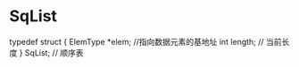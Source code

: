 # SqList
typedef  struct {
	ElemType  *elem;     //指向数据元素的基地址
	int      length;     // 当前长度
} SqList;  // 顺序表